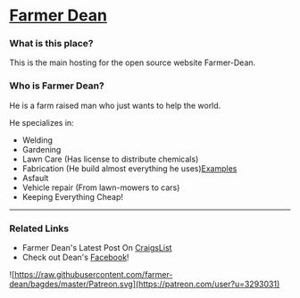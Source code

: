 # [Farmer Dean](github.com/farmer-dean)

### What is this place?

This is the main hosting for the open source website Farmer-Dean.

### Who is Farmer Dean?

He is a farm raised man who just wants to help the world.

He specializes in:

* Welding
* Gardening
* Lawn Care (Has license to distribute chemicals)
* Fabrication (He build almost everything he uses)[Examples](#fab)
* Asfault
* Vehicle repair (From lawn-mowers to cars)
* Keeping Everything Cheap!

***

### Related Links

* Farmer Dean's Latest Post On [CraigsList]()
* Check out Dean's [Facebook](https://www.facebook.com/clark.weckmann.3)!

 ![https://raw.githubusercontent.com/farmer-dean/bagdes/master/Patreon.svg](https://patreon.com/user?u=3293031)
